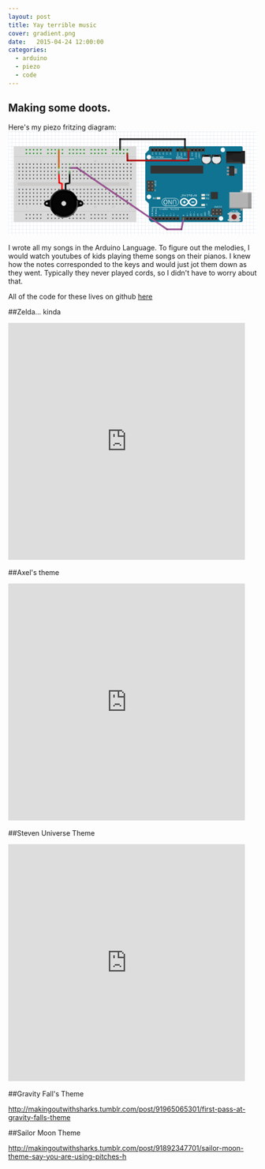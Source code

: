 ```yaml
---
layout: post
title: Yay terrible music
cover: gradient.png
date:   2015-04-24 12:00:00
categories:
  - arduino
  - piezo
  - code
---
```


## Making some doots.

Here's my piezo fritzing diagram:
![piezo](/images/piezo/piezo.png)


I wrote all my songs in the Arduino Language.  To figure out the melodies, I would watch youtubes of kids playing theme songs on their pianos.  I knew how the notes corresponded to the keys and would just jot them down as they went.  Typically they never played cords, so I didn't have to worry about that.

All of the code for these lives on github [here](https://github.com/deathbearbrown/arduino-tunes)

##Zelda... kinda
<iframe src="https://vine.co/v/MQxJajJPUe2/embed/simple" width="480" height="480" frameborder="0"></iframe>


##Axel's theme
<iframe src="https://vine.co/v/M2BAV56253Q/embed/simple" width="480" height="480" frameborder="0"></iframe>


##Steven Universe Theme
<iframe src="https://vine.co/v/MQ7Z65YUxdx/embed/simple" width="480" height="480" frameborder="0"></iframe>

##Gravity Fall's Theme
<div class="tumblr-post" data-href="https://embed.tumblr.com/embed/post/-UVsrmx_huSyFioTq0OYAA/91965065301" data-did="94d2731750be6fc15734f72164b600e4df02ec82"><a href="http://makingoutwithsharks.tumblr.com/post/91965065301/first-pass-at-gravity-falls-theme">http://makingoutwithsharks.tumblr.com/post/91965065301/first-pass-at-gravity-falls-theme</a></div>


##Sailor Moon Theme

<div class="tumblr-post" data-href="https://embed.tumblr.com/embed/post/-UVsrmx_huSyFioTq0OYAA/91892347701" data-did="24d040e6f5749abbcd0998562ef42671fb3e5c07"><a href="http://makingoutwithsharks.tumblr.com/post/91892347701/sailor-moon-theme-say-you-are-using-pitches-h">http://makingoutwithsharks.tumblr.com/post/91892347701/sailor-moon-theme-say-you-are-using-pitches-h</a></div><script async src="https://secure.assets.tumblr.com/post.js"></script>


<script src="https://platform.vine.co/static/scripts/embed.js"></script>

